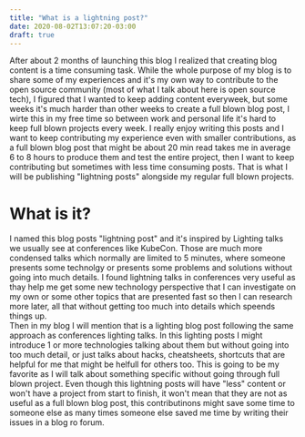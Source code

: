 ```yaml
---
title: "What is a lightning post?"
date: 2020-08-02T13:07:20-03:00
draft: true
---
```


After about 2 months of launching this blog I realized that creating blog content is a time consuming task. While the whole purpose of my blog is to share some of my experiences and it's my own way to contribute to the open source community (most of what I talk about here is open source tech), I figured that I wanted to keep adding content everyweek, but some weeks it's much harder than other weeks to create a full blown blog post, I wirte this in my free time so between work and personal life it's hard to keep full blown projects every week. I really enjoy writing this posts and I want to keep contributing my experience even with smaller contributions, as a full blown blog post that might be about 20 min read takes me in average 6 to 8 hours to produce them and test the entire project, then I want to keep contributing but sometimes with less time consuming posts. That is what I will be publishing "lightning posts" alongside my regular full blown projects.

# What is it? 

I named this blog posts "lightning post" and it's inspired by Lighting talks we usually see at conferences like KubeCon. Those are much more condensed talks which normally are limited to 5 minutes, where someone presents some technolgy or presents some problems and solutions without going into much details. I found lightning talks in conferences very useful as thay help me get some new technology perspective that I can investigate on my own or some other topics that are presented fast so then I can research more later, all that without getting too much into details which speends things up.  
Then in my blog I will mention that is a lighting blog post following the same approach as conferences lighting talks. In this lighting posts I might introduce 1 or more technologies talking about them but without going into too much detail, or just talks about hacks, cheatsheets, shortcuts that are helpful for me that might be helfull for others too. This is going to be my favorite as I will talk about something specific without going through full blown project. Even though this lightning posts will have "less" content or won't have a project from start to finish, it won't mean that they are not as useful as a full blown blog post, this contributinons might save some time to someone else as many times someone else saved me time by writing their issues in a blog ro forum.